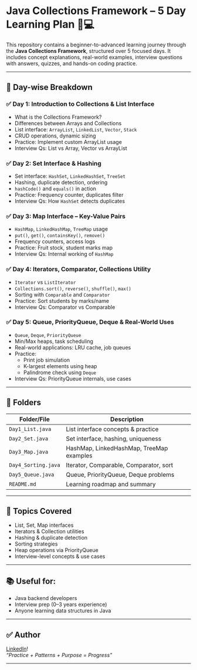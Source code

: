 # Java Collections Framework – 5 Day Learning Plan 🧠💻

This repository contains a beginner-to-advanced learning journey through the **Java Collections Framework**, structured over 5 focused days. It includes concept explanations, real-world examples, interview questions with answers, quizzes, and hands-on coding practice.

---

## 📅 Day-wise Breakdown

### ✅ **Day 1: Introduction to Collections & List Interface**
- What is the Collections Framework?
- Differences between Arrays and Collections
- List interface: `ArrayList`, `LinkedList`, `Vector`, `Stack`
- CRUD operations, dynamic sizing
- Practice: Implement custom ArrayList usage
- Interview Qs: List vs Array, Vector vs ArrayList

### ✅ **Day 2: Set Interface & Hashing**
- Set interface: `HashSet`, `LinkedHashSet`, `TreeSet`
- Hashing, duplicate detection, ordering
- `hashCode()` and `equals()` in action
- Practice: Frequency counter, duplicates filter
- Interview Qs: How `HashSet` detects duplicates

### ✅ **Day 3: Map Interface – Key-Value Pairs**
- `HashMap`, `LinkedHashMap`, `TreeMap` usage
- `put()`, `get()`, `containsKey()`, `remove()`
- Frequency counters, access logs
- Practice: Fruit stock, student marks map
- Interview Qs: Internal working of `HashMap`

### ✅ **Day 4: Iterators, Comparator, Collections Utility**
- `Iterator` vs `ListIterator`
- `Collections.sort()`, `reverse()`, `shuffle()`, `max()`
- Sorting with `Comparable` and `Comparator`
- Practice: Sort students by marks/name
- Interview Qs: Comparator vs Comparable

### ✅ **Day 5: Queue, PriorityQueue, Deque & Real-World Uses**
- `Queue`, `Deque`, `PriorityQueue`
- Min/Max heaps, task scheduling
- Real-world applications: LRU cache, job queues
- Practice:
  - Print job simulation
  - K-largest elements using heap
  - Palindrome check using `Deque`
- Interview Qs: PriorityQueue internals, use cases

---

## 📁 Folders

| Folder/File         | Description                                |
|---------------------|--------------------------------------------|
| `Day1_List.java`    | List interface concepts & practice         |
| `Day2_Set.java`     | Set interface, hashing, uniqueness         |
| `Day3_Map.java`     | HashMap, LinkedHashMap, TreeMap examples   |
| `Day4_Sorting.java` | Iterator, Comparable, Comparator, sort     |
| `Day5_Queue.java`   | Queue, PriorityQueue, Deque problems       |
| `README.md`         | Learning roadmap and summary               |

---

## 🧠 Topics Covered

- List, Set, Map interfaces
- Iterators & Collection utilities
- Hashing & duplicate detection
- Sorting strategies
- Heap operations via PriorityQueue
- Interview-level concepts & use cases

---

## 📚 Useful for:
- Java backend developers
- Interview prep (0–3 years experience)
- Anyone learning data structures in Java

---

## ✅ Author
[LinkedIn](https://www.linkedin.com/in/mealtf/)!  
_“Practice + Patterns + Purpose = Progress”_

---

